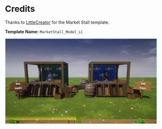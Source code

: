 # Credits

Thanks to [LittleCreator](https://www.coregames.com/user/f99abf1376284659a92185c645abfb25) for the Market Stall template.

__Template Name:__ `MarketStall_Model_LC`

![](images/1.png)